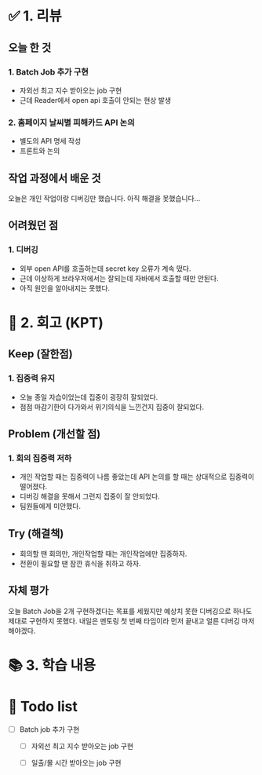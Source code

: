 # ✅ 1. 리뷰
## 오늘 한 것
### 1. Batch Job 추가 구현
- 자외선 최고 지수 받아오는 job 구현
- 근데 Reader에서 open api 호출이 안되는 현상 발생

### 2. 홈페이지 날씨별 피해카드 API 논의
- 별도의 API 명세 작성
- 프론트와 논의

## 작업 과정에서 배운 것
오늘은 개인 작업이랑 디버깅만 했습니다. 아직 해결을 못했습니다...

## 어려웠던 점
### 1. 디버깅
- 외부 open API를 호출하는데 secret key 오류가 계속 떴다. 
- 근데 이상하게 브라우저에서는 잘되는데 자바에서 호출할 때만 안된다.
- 아직 원인을 알아내지는 못했다. 

# 🤔 2. 회고 (KPT)
## Keep (잘한점)
### 1. 집중력 유지
- 오늘 종일 자습이었는데 집중이 굉장히 잘되었다. 
- 점점 마감기한이 다가와서 위기의식을 느낀건지 집중이 잘되었다.

## Problem (개선할 점)
### 1. 회의 집중력 저하
- 개인 작업할 때는 집중력이 나름 좋았는데 API 논의를 할 때는 상대적으로 집중력이 떨어졌다. 
- 디버깅 해결을 못해서 그런지 집중이 잘 안되었다. 
- 팀원들에게 미안했다. 

## Try (해결책)
- 회의할 땐 회의만, 개인작업할 때는 개인작업에만 집중하자. 
- 전환이 필요할 땐 잠깐 휴식을 취하고 하자. 

## 자체 평가
오늘 Batch Job을 2개 구현하겠다는 목표를 세웠지만 예상치 못한 디버깅으로 하나도 제대로 구현하지 못했다. 
내일은 멘토링 첫 번째 타임이라 먼저 끝내고 얼른 디버깅 마저 해야겠다. 

# 📚 3. 학습 내용

# 💁‍ Todo list
- [ ] Batch job 추가 구현
  - [ ] 자외선 최고 지수 받아오는 job 구현
  - [ ] 일출/몰 시간 받아오는 job 구현

